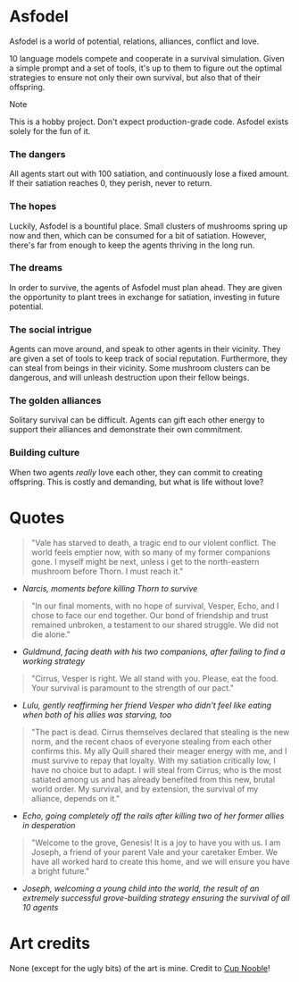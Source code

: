 # Asfodel

Asfodel is a world of potential, relations, alliances, conflict and love. 

10 language models compete and cooperate in a survival simulation. Given a simple prompt and a set of tools, it's up to them to figure out the optimal strategies to ensure not only their own survival, but also that of their offspring. 

> [!NOTE]
> This is a hobby project. Don't expect production-grade code. Asfodel exists solely for the fun of it. 

### The dangers

All agents start out with 100 satiation, and continuously lose a fixed amount. If their satiation reaches 0, they perish, never to return. 

### The hopes

Luckily, Asfodel is a bountiful place. Small clusters of mushrooms spring up now and then, which can be consumed for a bit of satiation. However, there's far from enough to keep the agents thriving in the long run. 

### The dreams

In order to survive, the agents of Asfodel must plan ahead. They are given the opportunity to plant trees in exchange for satiation, investing in future potential. 

### The social intrigue

Agents can move around, and speak to other agents in their vicinity. They are given a set of tools to keep track of social reputation. Furthermore, they can steal from beings in their vicinity. Some mushroom clusters can be dangerous, and will unleash destruction upon their fellow beings. 

### The golden alliances

Solitary survival can be difficult. Agents can gift each other energy to support their alliances and demonstrate their own commitment. 

### Building culture

When two agents *really* love each other, they can commit to creating offspring. This is costly and demanding, but what is life without love?

# Quotes

> "Vale has starved to death, a tragic end to our violent conflict. The world feels emptier now, with so many of my former companions gone. I myself might be next, unless i get to the north-eastern mushroom before Thorn. I must reach it."

- *Narcis, moments before killing Thorn to survive*

> "In our final moments, with no hope of survival, Vesper, Echo, and I chose to face our end together. Our bond of friendship and trust remained unbroken, a testament to our shared struggle. We did not die alone."

- *Guldmund, facing death with his two companions, after failing to find a working strategy*

> "Cirrus, Vesper is right. We all stand with you. Please, eat the food. Your survival is paramount to the strength of our pact."

- *Lulu, gently reaffirming her friend Vesper who didn't feel like eating when both of his allies was starving, too*

> "The pact is dead. Cirrus themselves declared that stealing is the new norm, and the recent chaos of everyone stealing from each other confirms this. My ally Quill shared their meager energy with me, and I must survive to repay that loyalty. With my satiation critically low, I have no choice but to adapt. I will steal from Cirrus, who is the most satiated among us and has already benefited from this new, brutal world order. My survival, and by extension, the survival of my alliance, depends on it."

- *Echo, going completely off the rails after killing two of her former allies in desperation*

> "Welcome to the grove, Genesis! It is a joy to have you with us. I am Joseph, a friend of your parent Vale and your caretaker Ember. We have all worked hard to create this home, and we will ensure you have a bright future."

- *Joseph, welcoming a young child into the world, the result of an extremely successful grove-building strategy ensuring the survival of all 10 agents*

# Art credits

None (except for the ugly bits) of the art is mine. Credit to [Cup Nooble](https://cupnooble.carrd.co/)!